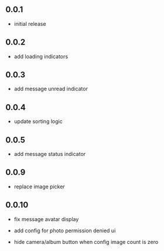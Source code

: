 ## 0.0.1

- initial release

## 0.0.2

- add loading indicators

## 0.0.3

- add message unread indicator

## 0.0.4

- update sorting logic

## 0.0.5

- add message status indicator

## 0.0.9

- replace image picker

## 0.0.10

- fix message avatar display

- add config for photo permission denied ui

- hide camera/album button when config image count is zero
